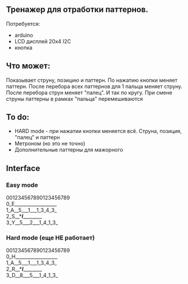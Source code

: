 ## Тренажер для отработки паттернов.

Потребуется:
- arduino
- LCD дисплей 20х4 I2C
- кнопка

## Что может:
Показывает струну, позицию и паттерн. По нажатию кнопки меняет паттерн. После перебора всех паттернов для 1 пальца меняет струну. После перебора струн меняет "палец". И так по кругу. При смене струны паттерны в рамках "пальца" перемешиваются

## To do:
- HARD mode - при нажатии кнопки меняется всё. Струна, позиция, "палец" и паттерн
- Метроном (но это не точно)
- Дополнительные паттерны для мажорного 

## Interface
   
### Easy mode
   
001234567890123456789   
0_E__________________   
1_A__5___1___1_3_4_3_   
2_S__*___I___________   
3_Y__5___2___1_4_1_3_   
   
### Hard mode (еще НЕ работает)
   
001234567890123456789   
0_H__________________   
1_A__5___1___1_3_4_3_   
2_R__*___I___________   
3_D__8___5___1_4_1_3_   
   